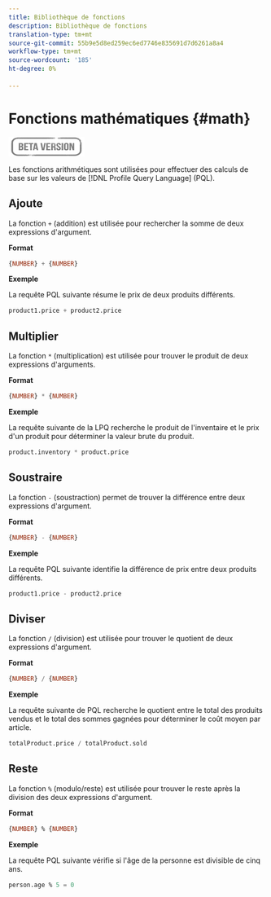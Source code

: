 ```yaml
---
title: Bibliothèque de fonctions
description: Bibliothèque de fonctions
translation-type: tm+mt
source-git-commit: 55b9e5d8ed259ec6ed7746e835691d7d6261a8a4
workflow-type: tm+mt
source-wordcount: '185'
ht-degree: 0%

---
```


# Fonctions mathématiques {#math}

![](../../assets/do-not-localize/badge.png)

Les fonctions arithmétiques sont utilisées pour effectuer des calculs de base sur les valeurs de [!DNL Profile Query Language] (PQL).

## Ajoute

La fonction `+` (addition) est utilisée pour rechercher la somme de deux expressions d&#39;argument.

**Format**

```sql
{NUMBER} + {NUMBER}
```

**Exemple**

La requête PQL suivante résume le prix de deux produits différents.

```sql
product1.price + product2.price
```

## Multiplier

La fonction `*` (multiplication) est utilisée pour trouver le produit de deux expressions d&#39;arguments.

**Format**

```sql
{NUMBER} * {NUMBER}
```

**Exemple**

La requête suivante de la LPQ recherche le produit de l&#39;inventaire et le prix d&#39;un produit pour déterminer la valeur brute du produit.

```sql
product.inventory * product.price
```

## Soustraire

La fonction `-` (soustraction) permet de trouver la différence entre deux expressions d&#39;argument.

**Format**

```sql
{NUMBER} - {NUMBER}
```

**Exemple**

La requête PQL suivante identifie la différence de prix entre deux produits différents.

```sql
product1.price - product2.price
```

## Diviser

La fonction `/` (division) est utilisée pour trouver le quotient de deux expressions d&#39;argument.

**Format**

```sql
{NUMBER} / {NUMBER}
```

**Exemple**

La requête suivante de PQL recherche le quotient entre le total des produits vendus et le total des sommes gagnées pour déterminer le coût moyen par article.

```sql
totalProduct.price / totalProduct.sold
```

## Reste

La fonction `%` (modulo/reste) est utilisée pour trouver le reste après la division des deux expressions d&#39;argument.

**Format**

```sql
{NUMBER} % {NUMBER}
```

**Exemple**

La requête PQL suivante vérifie si l&#39;âge de la personne est divisible de cinq ans.

```sql
person.age % 5 = 0
```
